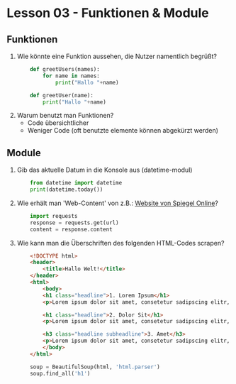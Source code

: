 # Lesson 03 - Funktionen & Module

## Funktionen
1. Wie könnte eine Funktion aussehen, die Nutzer namentlich begrüßt?
    ```python
        def greetUsers(names):
            for name in names:
                print("Hallo "+name)

        def greetUser(name):
            print("Hallo "+name)
    ```
2. Warum benutzt man Funktionen?
    - Code übersichtlicher
    - Weniger Code (oft benutzte elemente können abgekürzt werden)

## Module
1. Gib das aktuelle Datum in die Konsole aus (datetime-modul)
    ```python
        from datetime import datetime
        print(datetime.today())
    ```
2. Wie erhält man 'Web-Content' von z.B.: [Website von Spiegel Online](https://www.spiegel.de/)?
    ```python
        import requests
        response = requests.get(url)
        content = response.content
    ```
3. Wie kann man die Überschriften des folgenden HTML-Codes scrapen?
    ```html 
        <!DOCTYPE html>
        <header>
            <title>Hallo Welt!</title>
        </header>
        <html>
            <body>
            <h1 class="headline">1. Lorem Ipsum</h1>
            <p>Lorem ipsum dolor sit amet, consetetur sadipscing elitr, sed diam nonumy eirmod tempor invidunt ut labore et dolore magna aliquyam.</p>

            <h1 class="headline">2. Dolor Sit</h1>
            <p>Lorem ipsum dolor sit amet, consetetur sadipscing elitr, sed diam nonumy eirmod tempor invidunt ut labore et dolore magna aliquyam.</p>

            <h3 class="headline subheadline">3. Amet</h3>
            <p>Lorem ipsum dolor sit amet, consetetur sadipscing elitr, sed diam nonumy eirmod tempor invidunt ut labore et dolore magna aliquyam.</p>
            </body>
        </html>
    ```

    ```python
        soup = BeautifulSoup(html, 'html.parser')
        soup.find_all('h1')
    ```

